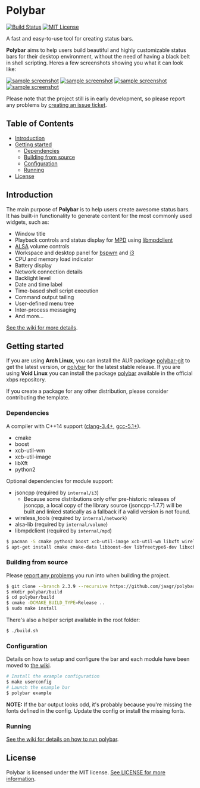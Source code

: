 # Polybar

[![Build Status](https://travis-ci.org/jaagr/polybar.svg?branch=master)](https://travis-ci.org/jaagr/polybar)
[![MIT License](https://img.shields.io/github/license/mashape/apistatus.svg?maxAge=2592000?style=plastic)](https://github.com/jaagr/polybar/blob/master/LICENSE)

A fast and easy-to-use tool for creating status bars.

**Polybar** aims to help users build beautiful and highly customizable status bars
for their desktop environment, without the need of having a black belt in shell scripting.
Heres a few screenshots showing you what it can look like:

[![sample screenshot](http://i.imgur.com/xvlw9iHt.png)](http://i.imgur.com/xvlw9iH.png)
[![sample screenshot](http://i.imgur.com/cYQOuRrt.png)](http://i.imgur.com/cYQOuRr.png)
[![sample screenshot](http://i.imgur.com/A6spiZZt.png)](http://i.imgur.com/A6spiZZ.png)
[![sample screenshot](http://i.imgur.com/TY5a5r9t.png)](http://i.imgur.com/TY5a5r9.png)

Please note that the project still is in early development, so please report any
problems by [creating an issue ticket](https://github.com/jaagr/polybar/issues/new).


## Table of Contents

* [Introduction](#introduction)
* [Getting started](#getting-started)
  * [Dependencies](#dependencies)
  * [Building from source](#building-from-source)
  * [Configuration](#configuration)
  * [Running](#running)
* [License](#license)


## Introduction

The main purpose of **Polybar** is to help users create awesome status bars.
It has built-in functionality to generate content for the most commonly used widgets, such as:

- Window title
- Playback controls and status display for [MPD](https://www.musicpd.org/) using [libmpdclient](https://www.musicpd.org/libs/libmpdclient/)
- [ALSA](http://www.alsa-project.org/main/index.php/Main_Page) volume controls
- Workspace and desktop panel for [bspwm](https://github.com/baskerville/bspwm) and [i3](https://github.com/i3/i3)
- CPU and memory load indicator
- Battery display
- Network connection details
- Backlight level
- Date and time label
- Time-based shell script execution
- Command output tailing
- User-defined menu tree
- Inter-process messaging
- And more...

[See the wiki for more details](https://github.com/jaagr/polybar/wiki).


## Getting started

If you are using **Arch Linux**, you can install the AUR package [polybar-git](https://aur.archlinux.org/packages/polybar-git/) to get the latest version, or
[polybar](https://aur.archlinux.org/packages/polybar/) for the latest stable release. If you are using **Void Linux**
you can install the package [polybar](https://github.com/voidlinux/void-packages/blob/master/srcpkgs/polybar/template) available in the official xbps repository.

If you create a package for any other distribution, please consider contributing the template.


### Dependencies

A compiler with C++14 support ([clang-3.4+](http://llvm.org/releases/download.html), [gcc-5.1+](https://gcc.gnu.org/releases.html)).
- cmake
- boost
- xcb-util-wm
- xcb-util-image
- libXft
- python2

Optional dependencies for module support:

- jsoncpp (required by `internal/i3`)
  - Because some distributions only offer pre-historic releases of jsoncpp,
    a local copy of the library source (jsoncpp-1.7.7) will be built and linked
    statically as a fallback if a valid version is not found.
- wireless_tools (required by `internal/network`)
- alsa-lib (required by `internal/volume`)
- libmpdclient (required by `internal/mpd`)

~~~ sh
$ pacman -S cmake python2 boost xcb-util-image xcb-util-wm libxft wireless_tools alsa-lib libmpdclient
$ apt-get install cmake cmake-data libboost-dev libfreetype6-dev libxcb1-dev libx11-xcb-dev libxcb-util0-dev libxcb-image0-dev libxcb-randr0-dev libxcb-ewmh-dev libxcb-icccm4-dev libxcb-xkb-dev xcb-proto python-xcbgen i3-wm libiw-dev libasound2-dev libmpdclient-dev
~~~


### Building from source

Please [report any problems](https://github.com/jaagr/polybar/issues/new) you run into when building the project.

  ~~~ sh
  $ git clone --branch 2.3.9 --recursive https://github.com/jaagr/polybar
  $ mkdir polybar/build
  $ cd polybar/build
  $ cmake -DCMAKE_BUILD_TYPE=Release ..
  $ sudo make install
  ~~~

There's also a helper script available in the root folder:

  ~~~ sh
  $ ./build.sh
  ~~~


### Configuration

Details on how to setup and configure the bar and each module have been moved to [the wiki](https://github.com/jaagr/polybar/wiki/Configuration).

  ~~~ sh
  # Install the example configuration
  $ make userconfig
  # Launch the example bar
  $ polybar example
  ~~~

**NOTE:** If the bar output looks odd, it's probably because you're
missing the fonts defined in the config. Update the config or install the
missing fonts.


### Running

[See the wiki for details on how to run polybar](https://github.com/jaagr/polybar/wiki).


## License

Polybar is licensed under the MIT license. [See LICENSE for more information](https://github.com/jaagr/polybar/blob/master/LICENSE).
